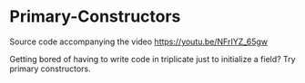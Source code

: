 # Primary-Constructors
Source code accompanying the video https://youtu.be/NFrIYZ_65gw

Getting bored of having to write code in triplicate just to initialize a field? Try primary constructors.
